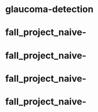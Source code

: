 # glaucoma-detection
# fall_project_naive-
# fall_project_naive-
# fall_project_naive-
# fall_project_naive-
